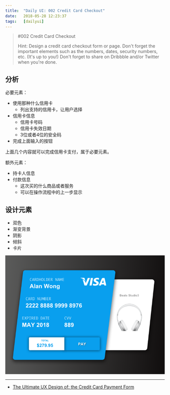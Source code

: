 ```yaml
---
title:  "Daily UI: 002 Credit Card Checkout"
date:   2018-05-28 12:23:37
tags:   [dailyui]
---
```


> #002
> Credit Card Checkout
>
> Hint: Design a credit card checkout form or page. Don't forget the important elements such as the numbers, dates, security numbers, etc. (It's up to you!) Don't forget to share on Dribbble and/or Twitter when you're done.

## 分析

必要元素：
- 使用那种什么信用卡
  - 列出支持的信用卡，让用户选择
- 信用卡信息
  - 信用卡号码
  - 信用卡失效日期
  - 3位或者4位的安全码
- 完成上面输入的按钮

上面几个内容就可以完成信用卡支付，属于必要元素。

额外元素：
- 持卡人信息
- 付款信息
  - 这次买的什么商品或者服务
  - 可以在操作流程中的上一步显示

## 设计元素

- 双色
- 渐变背景
- 阴影
- 倾斜
- 卡片

![](./resources/2018-05-28-daily-ui-002-credit-card-checkout/dayliui-002.png)


---
- [The Ultimate UX Design of: the Credit Card Payment Form](https://designmodo.com/ux-credit-card-payment-form/)
